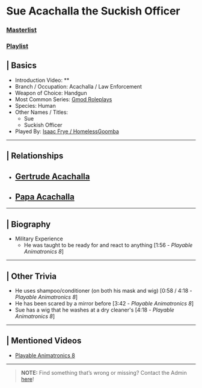 # Sue Acachalla the Suckish Officer
### [Masterlist]()
### [Playlist]()

## | Basics
- Introduction Video: **
- Branch / Occupation: Acachalla / Law Enforcement
- Weapon of Choice: Handgun
- Most Common Series: [Gmod Roleplays](6.Series/Gmod/Roleplays.md)
- Species: Human
- Other Names / Titles:
  - Sue
  - Suckish Officer
- Played By: [Isaac Frye / HomelessGoomba](3.Siblings/3.4.Isaac-Frye-HomelessGoomba.md)

----

## | Relationships
- [**Gertrude Acachalla**](5.Characters/Gertrude_Acachalla.md)
  - 

- [**Papa Acachalla**](5.Characters/Papa_Acachalla.md)
  - 

----

## | Biography
- Military Experience
  - He was taught to be ready for and react to anything \[1:56 - *Playable Animatronics 8*]

----

## | Other Trivia
- He uses shampoo/conditioner \(on both his mask and wig) \[0:58 / 4:18 - *Playable Animatronics 8*]
- He has been scared by a mirror before \[3:42 - *Playable Animatronics 8*]
- Sue has a wig that he washes at a dry cleaner's \[4:18 - *Playable Animatronics 8*]

----

## | Mentioned Videos
- [Playable Animatronics 8](https://www.youtube.com/watch?v=KByoXkGBzWo)

----

> **NOTE:** Find something that’s wrong or missing? Contact the Admin [here](../chapter_2.md)!